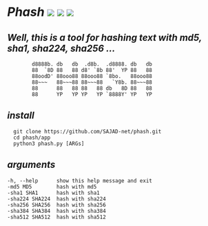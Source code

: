 # *Phash* <img src="https://img.shields.io/badge/License-GPLv3-blue"/> <img src="https://img.shields.io/badge/python-up%20to%20date-red"/> <img src="https://img.shields.io/badge/version-0.5-yellow"/>   

## *Well, this is a tool for hashing text with md5, sha1, sha224, sha256 ...*

            d8888b. db   db  .d8b.  .d8888. db   db 
            88  `8D 88   88 d8' `8b 88'  YP 88   88 
            88oodD' 88ooo88 88ooo88 `8bo.   88ooo88 
            88~~~   88~~~88 88~~~88   `Y8b. 88~~~88 
            88      88   88 88   88 db   8D 88   88 
            88      YP   YP YP   YP `8888Y' YP   YP

## *install*
      git clone https://github.com/SAJAD-net/phash.git
      cd phash/app
      python3 phash.py [ARGs]
      
## *arguments*
    -h, --help      show this help message and exit
    -md5 MD5        hash with md5
    -sha1 SHA1      hash with sha1
    -sha224 SHA224  hash with sha224
    -sha256 SHA256  hash with sha256
    -sha384 SHA384  hash with sha384
    -sha512 SHA512  hash with sha512
  
